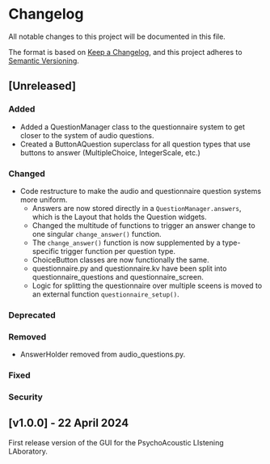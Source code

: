 # Changelog

All notable changes to this project will be documented in this file.

The format is based on [Keep a Changelog](https://keepachangelog.com/en/1.1.0/),
and this project adheres to [Semantic Versioning](https://semver.org/spec/v2.0.0.html).


## [Unreleased]

### Added
- Added a QuestionManager class to the questionnaire system to get closer to the system of audio questions.
- Created a ButtonAQuestion superclass for all question types that use buttons to answer (MultipleChoice, IntegerScale, etc.)

### Changed
- Code restructure to make the audio and questionnaire question systems more uniform. 
  - Answers are now stored directly in a ```QuestionManager.answers```, which is the Layout that holds the Question widgets.
  - Changed the multitude of functions to trigger an answer change to one singular ```change_answer()``` function.
  - The ```change_answer()``` function is now supplemented by a type-specific trigger function per question type.
  - ChoiceButton classes are now functionally the same.
  - questionnaire.py and questionnaire.kv have been split into questionnaire_questions and questionnaire_screen.
  - Logic for splitting the questionnaire over multiple sceens is moved to an external function ```questionnaire_setup()```.

### Deprecated


### Removed
- AnswerHolder removed from audio_questions.py.


### Fixed


### Security



## [v1.0.0] - 22 April 2024

First release version of the GUI for the PsychoAcoustic LIstening LAboratory.
